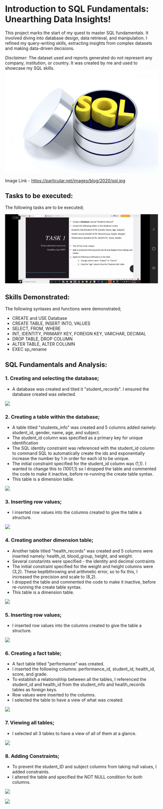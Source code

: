 # Introduction to SQL Fundamentals: Unearthing Data Insights!
This project marks the start of my quest to master SQL fundamentals. It involved diving into database design, data retrieval, and manipulation. I refined my query-writing skills, extracting insights from complex datasets and making data-driven decisions.

_Disclaimer:_ The dataset used and reports generated do not represent any company, institution, or country. It was created by me and used to showcase my SQL skills.
![](sql.jpg)

Image Link -
https://particular.net/images/blog/2020/sql.jpg

## Tasks to be executed:
The following tasks are to be executed;

![](Task_1_questions.jpg)

## Skills Demonstrated:
The following syntaxes and functions were demonstrated;

- CREATE and USE Database
- CREATE TABLE, INSERT INTO, VALUES
- SELECT, FROM, WHERE
- INT, IDENTITY, PRIMARY KEY, FOREIGN KEY, VARCHAR, DECIMAL
- DROP TABLE, DROP COLUMN
- ALTER TABLE, ALTER COLUMN
- EXEC sp_rename

## SQL Fundamentals and Analysis:

### 1. Creating and selecting the database;
- A database was created and tited it "student_records". I ensured the database created was selected.

![](T1STEP1-2.png)

### 2. Creating a table within the database;
- A table titled "students_info" was created and 5 columns added namely: student_id, gender, name, age, and subject.
- The student_id column was specified as a primary key for unique identification
- The SQL identity constraint was referenced with the student_id column to command SQL to automatically create the ids and exponentially increase the number by 1 in order for each id to be unique.
- The initial constraint specified for the student_id column was (1,1). I wanted to change this to (1001,1) so I dropped the table and commented the code to make it inactive, before re-running the create table syntax.
- This table is a dimension table.

![](T1STEP3.png)

### 3. Inserting row values;
- I inserted row values into the columns created to give the table a structure.

![](T1STEP4.png)

### 4. Creating another dimension table;
- Another table titled "health_records" was created and 5 columns were inserted namely: health_id, blood_group, height, and weight.
- Several constarints were specified - the identity and decimal contraints
- The initial constraint specified for the weight and height columns were (3,2). These keptbthrowing and arithmetic error, so to fix this, I increased the precision and scale to (8,2).
- I dropped the table and commented the code to make it inactive, before re-running the create table syntax.
- This table is a dimension table.

![](T1STEP5.png)

### 5. Inserting row values;
- I inserted row values into the columns created to give the table a structure.

![](T1STEP5-2.png)

### 6. Creating a fact table;
- A fact table titled "performance" was created.
- I inserted the following columns: performance_id, student_id, health_id, score, and grade.
- To establish a relationshhip between all the tables, I referenced the student_id and health_id from the student_info and health_records tables as foreign keys.
- Row values were inserted to the columns. 
- I selected the table to have a view of what was created.

![](T1STEP6.png)

### 7. Viewing all tables;
- I selected all 3 tables to have a view of all of them at a glance.

![](T1STEP7.png)

### 8. Adding Constraints; 
- To prevent the student_ID and subject columns from taking null values, I added constraints.
- I altered the table and specified the NOT NULL condition for both columns.

![](T1STEP8.png)

![](T1STEP7.png)
